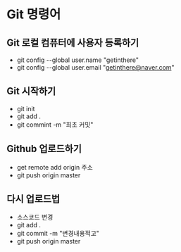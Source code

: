 # Git 명령어

## Git 로컬 컴퓨터에 사용자 등록하기

- git config --global user.name "getinthere"
- git config --global user.email "getinthere@naver.com"

## Git 시작하기

- git init
- git add .
- git commint -m "최초 커밋"

## Github 업로드하기

- get remote add origin 주소
- git push origin master

## 다시 업로드법

- 소스코드 변경
- git add .
- git commit -m "변경내용적고"
- git push origin master
